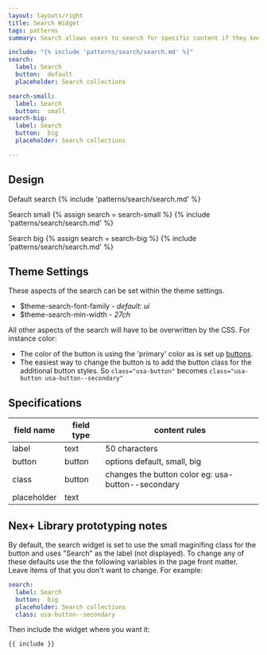 ```yaml
---
layout: layouts/right
title: Search Widget
tags: patterns
summary: Search allows users to search for specific content if they know what search terms to use or can’t find desired content in the main navigation

include: "{% include 'patterns/search/search.md' %}"
search:
  label: Search
  button:  default 
  placeholder: Search collections

search-small:
  label: Search
  button:  small
search-big:
  label: Search
  button:  big 
  placeholder: Search collections 

---
```



## Design
Default search
{% include 'patterns/search/search.md' %}

Search small
{% assign search = search-small %}
{% include 'patterns/search/search.md' %}

Search big
{% assign search = search-big %}
{% include 'patterns/search/search.md' %}

## Theme Settings
These aspects of the search can be set within the theme settings.

- $theme-search-font-family - _default: ui_
- $theme-search-min-width - _27ch_


All other aspects of the search will have to be overwritten by the CSS. For instance color:
- The color of the button is using the 'primary' color as is set up [buttons](/styles/buttons).
- The easiest way to change the button is to add the button class for the additional button styles. So `class="usa-button"` becomes `class="usa-button usa-button--secondary"`

## Specifications

| field name | field type | content rules |
| ------ | ------ | ------ |
| label | text | 50 characters |
| button | button | options default, small, big |
| class | button | changes the button color eg: usa-button--secondary |
| placeholder | text |  |


## Nex+ Library prototyping notes
By default, the search widget is set to use the small maginifing class for the button and uses "Search" as the label (not displayed). To change any of these defaults use the the following variables in the page front matter. Leave items of that you don't want to change. For example:

```yaml
search:
  label: Search
  button:  big
  placeholder: Search collections
  class: usa-button--secondary
```

Then include the widget where you want it:

```markdown
{{ include }}
```